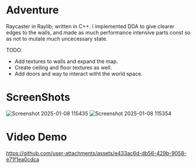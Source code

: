 # Adventure
 Raycaster in Raylib; written in C++. I implemented DDA to give clearer edges to the walls, 
 and made as much performance intensive parts const so as not to mutate much uncecessary state.

 TODO:
 * Add textures to walls and expand the map.
 * Create ceiling and floor textures as well.
 * Add doors and way to interact witht the world space.

# ScreenShots
![Screenshot 2025-01-08 115435](https://github.com/user-attachments/assets/4131ef94-4bba-4b3c-b9d2-99e3e33c0d0a)
![Screenshot 2025-01-08 115354](https://github.com/user-attachments/assets/5fa2089a-c074-492b-92ff-cbc4760aaf0f)

# Video Demo


https://github.com/user-attachments/assets/e433ac6d-db56-429b-9058-e71f1ea0cdca


